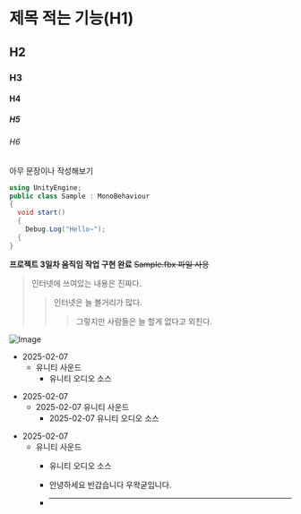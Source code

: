 # 제목 적는 기능(H1)
## H2
### H3
#### H4
##### H5
###### H6

아무 문장이나 작성해보기

```cs
using UnityEngine;
public class Sample : MonoBehaviour
{
  void start()
  {
    Debug.Log("Hello~");
  {
}
```

**프로젝트 3일차 움직임 작업 구현 완료**
~~Sample.fbx 파일 사용~~

> 인터넷에 쓰여있는 내용은 진짜다.
>> 인터넷은 늘 볼거리가 많다.
>>> 그렇지만 사람들은 늘 할게 없다고 외친다.

![Image](https://github.com/user-attachments/assets/dcab8cec-ef4d-4fd6-9b5d-c8c9ec164aaa) 

+ 2025-02-07
  + 유니티 사운드
    + 유니티 오디오 소스

* 2025-02-07
  * 2025-02-07 유니티 사운드
    * 2025-02-07 유니티 오디오 소스

- 2025-02-07
  - 유니티 사운드
    - 유니티 오디오 소스
   
    - 안녕하세요 반갑습니다 우왁굳입니다.
    - _________________________________
